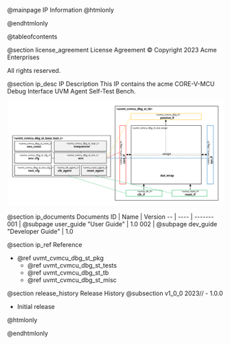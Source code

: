 @mainpage IP Information
@htmlonly
<div class="autonumbering">
@endhtmlonly


@tableofcontents


@section license_agreement License Agreement
© Copyright 2023 Acme Enterprises

All rights reserved.


@section ip_desc IP Description
This IP contains the acme CORE-V-MCU Debug Interface UVM Agent Self-Test Bench.

![CORE-V-MCU Debug Interface UVM Agent Self-Test Bench Block Diagram](tb_block_diagram.svg)


@section ip_documents Documents
ID | Name | Version
-- | ---- | -------
001 | @subpage user_guide "User Guide" | 1.0
002 | @subpage dev_guide "Developer Guide" | 1.0


@section ip_ref Reference
 * @ref uvmt_cvmcu_dbg_st_pkg
   * @ref uvmt_cvmcu_dbg_st_tests
   * @ref uvmt_cvmcu_dbg_st_tb
   * @ref uvmt_cvmcu_dbg_st_misc


@section release_history Release History
@subsection v1_0_0 2023// - 1.0.0
- Initial release


@htmlonly
</div>
@endhtmlonly